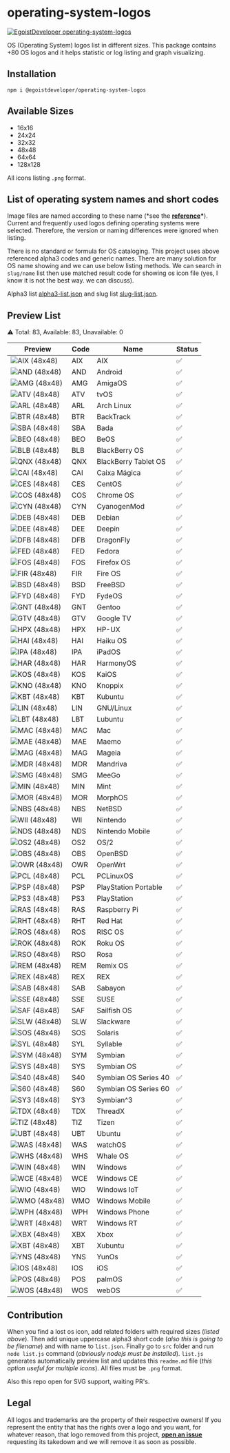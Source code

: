 # operating-system-logos

[![EgoistDeveloper operating-system-logos](https://preview.dragon-code.pro/EgoistDeveloper/operating-system-logos.svg)](https://github.com/EgoistDeveloper/operating-system-logos)

OS (Operating System) logos list in different sizes. This package contains +80 OS logos and it helps statistic or log listing and graph visualizing.

## Installation

```
npm i @egoistdeveloper/operating-system-logos
```

## Available Sizes

- 16x16
- 24x24
- 32x32
- 48x48
- 64x64
- 128x128

All icons listing `.png` format.

## List of operating system names and short codes

Image files are named according to these name (\*see the **[reference](https://github.com/matomo-org/device-detector/blob/228eef9a40f611a6661f1c93ee64c2c687dd3f11/Parser/OperatingSystem.php#L40)\***). Current and frequently used logos defining operating systems were selected. Therefore, the version or naming differences were ignored when listing.

There is no standard or formula for OS cataloging. This project uses above referenced alpha3 codes and generic names. There are many solution for OS name showing and we can use below listing methods. We can search in `slug/name` list then use matched result code for showing os icon file (yes, I know it is not the best way. we can discuss).

Alpha3 list [alpha3-list.json](./src/alpha3-list.json) and slug list [slug-list.json](./src/os-list.json).

## Preview List

<!-- TABLE_START -->

⚠️ Total: 83, Available: 83, Unavailable: 0

| Preview                                                                                                              | Code | Name                 | Status |
| -------------------------------------------------------------------------------------------------------------------- | ---- | -------------------- | ------ |
| ![](https://raw.githubusercontent.com/EgoistDeveloper/operating-system-logos/master/src/48x48/AIX.png "AIX (48x48)") | AIX  | AIX                  | ✅     |
| ![](https://raw.githubusercontent.com/EgoistDeveloper/operating-system-logos/master/src/48x48/AND.png "AND (48x48)") | AND  | Android              | ✅     |
| ![](https://raw.githubusercontent.com/EgoistDeveloper/operating-system-logos/master/src/48x48/AMG.png "AMG (48x48)") | AMG  | AmigaOS              | ✅     |
| ![](https://raw.githubusercontent.com/EgoistDeveloper/operating-system-logos/master/src/48x48/ATV.png "ATV (48x48)") | ATV  | tvOS                 | ✅     |
| ![](https://raw.githubusercontent.com/EgoistDeveloper/operating-system-logos/master/src/48x48/ARL.png "ARL (48x48)") | ARL  | Arch Linux           | ✅     |
| ![](https://raw.githubusercontent.com/EgoistDeveloper/operating-system-logos/master/src/48x48/BTR.png "BTR (48x48)") | BTR  | BackTrack            | ✅     |
| ![](https://raw.githubusercontent.com/EgoistDeveloper/operating-system-logos/master/src/48x48/SBA.png "SBA (48x48)") | SBA  | Bada                 | ✅     |
| ![](https://raw.githubusercontent.com/EgoistDeveloper/operating-system-logos/master/src/48x48/BEO.png "BEO (48x48)") | BEO  | BeOS                 | ✅     |
| ![](https://raw.githubusercontent.com/EgoistDeveloper/operating-system-logos/master/src/48x48/BLB.png "BLB (48x48)") | BLB  | BlackBerry OS        | ✅     |
| ![](https://raw.githubusercontent.com/EgoistDeveloper/operating-system-logos/master/src/48x48/QNX.png "QNX (48x48)") | QNX  | BlackBerry Tablet OS | ✅     |
| ![](https://raw.githubusercontent.com/EgoistDeveloper/operating-system-logos/master/src/48x48/CAI.png "CAI (48x48)") | CAI  | Caixa Mágica         | ✅     |
| ![](https://raw.githubusercontent.com/EgoistDeveloper/operating-system-logos/master/src/48x48/CES.png "CES (48x48)") | CES  | CentOS               | ✅     |
| ![](https://raw.githubusercontent.com/EgoistDeveloper/operating-system-logos/master/src/48x48/COS.png "COS (48x48)") | COS  | Chrome OS            | ✅     |
| ![](https://raw.githubusercontent.com/EgoistDeveloper/operating-system-logos/master/src/48x48/CYN.png "CYN (48x48)") | CYN  | CyanogenMod          | ✅     |
| ![](https://raw.githubusercontent.com/EgoistDeveloper/operating-system-logos/master/src/48x48/DEB.png "DEB (48x48)") | DEB  | Debian               | ✅     |
| ![](https://raw.githubusercontent.com/EgoistDeveloper/operating-system-logos/master/src/48x48/DEE.png "DEE (48x48)") | DEE  | Deepin               | ✅     |
| ![](https://raw.githubusercontent.com/EgoistDeveloper/operating-system-logos/master/src/48x48/DFB.png "DFB (48x48)") | DFB  | DragonFly            | ✅     |
| ![](https://raw.githubusercontent.com/EgoistDeveloper/operating-system-logos/master/src/48x48/FED.png "FED (48x48)") | FED  | Fedora               | ✅     |
| ![](https://raw.githubusercontent.com/EgoistDeveloper/operating-system-logos/master/src/48x48/FOS.png "FOS (48x48)") | FOS  | Firefox OS           | ✅     |
| ![](https://raw.githubusercontent.com/EgoistDeveloper/operating-system-logos/master/src/48x48/FIR.png "FIR (48x48)") | FIR  | Fire OS              | ✅     |
| ![](https://raw.githubusercontent.com/EgoistDeveloper/operating-system-logos/master/src/48x48/BSD.png "BSD (48x48)") | BSD  | FreeBSD              | ✅     |
| ![](https://raw.githubusercontent.com/EgoistDeveloper/operating-system-logos/master/src/48x48/FYD.png "FYD (48x48)") | FYD  | FydeOS               | ✅     |
| ![](https://raw.githubusercontent.com/EgoistDeveloper/operating-system-logos/master/src/48x48/GNT.png "GNT (48x48)") | GNT  | Gentoo               | ✅     |
| ![](https://raw.githubusercontent.com/EgoistDeveloper/operating-system-logos/master/src/48x48/GTV.png "GTV (48x48)") | GTV  | Google TV            | ✅     |
| ![](https://raw.githubusercontent.com/EgoistDeveloper/operating-system-logos/master/src/48x48/HPX.png "HPX (48x48)") | HPX  | HP-UX                | ✅     |
| ![](https://raw.githubusercontent.com/EgoistDeveloper/operating-system-logos/master/src/48x48/HAI.png "HAI (48x48)") | HAI  | Haiku OS             | ✅     |
| ![](https://raw.githubusercontent.com/EgoistDeveloper/operating-system-logos/master/src/48x48/IPA.png "IPA (48x48)") | IPA  | iPadOS               | ✅     |
| ![](https://raw.githubusercontent.com/EgoistDeveloper/operating-system-logos/master/src/48x48/HAR.png "HAR (48x48)") | HAR  | HarmonyOS            | ✅     |
| ![](https://raw.githubusercontent.com/EgoistDeveloper/operating-system-logos/master/src/48x48/KOS.png "KOS (48x48)") | KOS  | KaiOS                | ✅     |
| ![](https://raw.githubusercontent.com/EgoistDeveloper/operating-system-logos/master/src/48x48/KNO.png "KNO (48x48)") | KNO  | Knoppix              | ✅     |
| ![](https://raw.githubusercontent.com/EgoistDeveloper/operating-system-logos/master/src/48x48/KBT.png "KBT (48x48)") | KBT  | Kubuntu              | ✅     |
| ![](https://raw.githubusercontent.com/EgoistDeveloper/operating-system-logos/master/src/48x48/LIN.png "LIN (48x48)") | LIN  | GNU/Linux            | ✅     |
| ![](https://raw.githubusercontent.com/EgoistDeveloper/operating-system-logos/master/src/48x48/LBT.png "LBT (48x48)") | LBT  | Lubuntu              | ✅     |
| ![](https://raw.githubusercontent.com/EgoistDeveloper/operating-system-logos/master/src/48x48/MAC.png "MAC (48x48)") | MAC  | Mac                  | ✅     |
| ![](https://raw.githubusercontent.com/EgoistDeveloper/operating-system-logos/master/src/48x48/MAE.png "MAE (48x48)") | MAE  | Maemo                | ✅     |
| ![](https://raw.githubusercontent.com/EgoistDeveloper/operating-system-logos/master/src/48x48/MAG.png "MAG (48x48)") | MAG  | Mageia               | ✅     |
| ![](https://raw.githubusercontent.com/EgoistDeveloper/operating-system-logos/master/src/48x48/MDR.png "MDR (48x48)") | MDR  | Mandriva             | ✅     |
| ![](https://raw.githubusercontent.com/EgoistDeveloper/operating-system-logos/master/src/48x48/SMG.png "SMG (48x48)") | SMG  | MeeGo                | ✅     |
| ![](https://raw.githubusercontent.com/EgoistDeveloper/operating-system-logos/master/src/48x48/MIN.png "MIN (48x48)") | MIN  | Mint                 | ✅     |
| ![](https://raw.githubusercontent.com/EgoistDeveloper/operating-system-logos/master/src/48x48/MOR.png "MOR (48x48)") | MOR  | MorphOS              | ✅     |
| ![](https://raw.githubusercontent.com/EgoistDeveloper/operating-system-logos/master/src/48x48/NBS.png "NBS (48x48)") | NBS  | NetBSD               | ✅     |
| ![](https://raw.githubusercontent.com/EgoistDeveloper/operating-system-logos/master/src/48x48/WII.png "WII (48x48)") | WII  | Nintendo             | ✅     |
| ![](https://raw.githubusercontent.com/EgoistDeveloper/operating-system-logos/master/src/48x48/NDS.png "NDS (48x48)") | NDS  | Nintendo Mobile      | ✅     |
| ![](https://raw.githubusercontent.com/EgoistDeveloper/operating-system-logos/master/src/48x48/OS2.png "OS2 (48x48)") | OS2  | OS/2                 | ✅     |
| ![](https://raw.githubusercontent.com/EgoistDeveloper/operating-system-logos/master/src/48x48/OBS.png "OBS (48x48)") | OBS  | OpenBSD              | ✅     |
| ![](https://raw.githubusercontent.com/EgoistDeveloper/operating-system-logos/master/src/48x48/OWR.png "OWR (48x48)") | OWR  | OpenWrt              | ✅     |
| ![](https://raw.githubusercontent.com/EgoistDeveloper/operating-system-logos/master/src/48x48/PCL.png "PCL (48x48)") | PCL  | PCLinuxOS            | ✅     |
| ![](https://raw.githubusercontent.com/EgoistDeveloper/operating-system-logos/master/src/48x48/PSP.png "PSP (48x48)") | PSP  | PlayStation Portable | ✅     |
| ![](https://raw.githubusercontent.com/EgoistDeveloper/operating-system-logos/master/src/48x48/PS3.png "PS3 (48x48)") | PS3  | PlayStation          | ✅     |
| ![](https://raw.githubusercontent.com/EgoistDeveloper/operating-system-logos/master/src/48x48/RAS.png "RAS (48x48)") | RAS  | Raspberry Pi         | ✅     |
| ![](https://raw.githubusercontent.com/EgoistDeveloper/operating-system-logos/master/src/48x48/RHT.png "RHT (48x48)") | RHT  | Red Hat              | ✅     |
| ![](https://raw.githubusercontent.com/EgoistDeveloper/operating-system-logos/master/src/48x48/ROS.png "ROS (48x48)") | ROS  | RISC OS              | ✅     |
| ![](https://raw.githubusercontent.com/EgoistDeveloper/operating-system-logos/master/src/48x48/ROK.png "ROK (48x48)") | ROK  | Roku OS              | ✅     |
| ![](https://raw.githubusercontent.com/EgoistDeveloper/operating-system-logos/master/src/48x48/RSO.png "RSO (48x48)") | RSO  | Rosa                 | ✅     |
| ![](https://raw.githubusercontent.com/EgoistDeveloper/operating-system-logos/master/src/48x48/REM.png "REM (48x48)") | REM  | Remix OS             | ✅     |
| ![](https://raw.githubusercontent.com/EgoistDeveloper/operating-system-logos/master/src/48x48/REX.png "REX (48x48)") | REX  | REX                  | ✅     |
| ![](https://raw.githubusercontent.com/EgoistDeveloper/operating-system-logos/master/src/48x48/SAB.png "SAB (48x48)") | SAB  | Sabayon              | ✅     |
| ![](https://raw.githubusercontent.com/EgoistDeveloper/operating-system-logos/master/src/48x48/SSE.png "SSE (48x48)") | SSE  | SUSE                 | ✅     |
| ![](https://raw.githubusercontent.com/EgoistDeveloper/operating-system-logos/master/src/48x48/SAF.png "SAF (48x48)") | SAF  | Sailfish OS          | ✅     |
| ![](https://raw.githubusercontent.com/EgoistDeveloper/operating-system-logos/master/src/48x48/SLW.png "SLW (48x48)") | SLW  | Slackware            | ✅     |
| ![](https://raw.githubusercontent.com/EgoistDeveloper/operating-system-logos/master/src/48x48/SOS.png "SOS (48x48)") | SOS  | Solaris              | ✅     |
| ![](https://raw.githubusercontent.com/EgoistDeveloper/operating-system-logos/master/src/48x48/SYL.png "SYL (48x48)") | SYL  | Syllable             | ✅     |
| ![](https://raw.githubusercontent.com/EgoistDeveloper/operating-system-logos/master/src/48x48/SYM.png "SYM (48x48)") | SYM  | Symbian              | ✅     |
| ![](https://raw.githubusercontent.com/EgoistDeveloper/operating-system-logos/master/src/48x48/SYS.png "SYS (48x48)") | SYS  | Symbian OS           | ✅     |
| ![](https://raw.githubusercontent.com/EgoistDeveloper/operating-system-logos/master/src/48x48/S40.png "S40 (48x48)") | S40  | Symbian OS Series 40 | ✅     |
| ![](https://raw.githubusercontent.com/EgoistDeveloper/operating-system-logos/master/src/48x48/S60.png "S60 (48x48)") | S60  | Symbian OS Series 60 | ✅     |
| ![](https://raw.githubusercontent.com/EgoistDeveloper/operating-system-logos/master/src/48x48/SY3.png "SY3 (48x48)") | SY3  | Symbian^3            | ✅     |
| ![](https://raw.githubusercontent.com/EgoistDeveloper/operating-system-logos/master/src/48x48/TDX.png "TDX (48x48)") | TDX  | ThreadX              | ✅     |
| ![](https://raw.githubusercontent.com/EgoistDeveloper/operating-system-logos/master/src/48x48/TIZ.png "TIZ (48x48)") | TIZ  | Tizen                | ✅     |
| ![](https://raw.githubusercontent.com/EgoistDeveloper/operating-system-logos/master/src/48x48/UBT.png "UBT (48x48)") | UBT  | Ubuntu               | ✅     |
| ![](https://raw.githubusercontent.com/EgoistDeveloper/operating-system-logos/master/src/48x48/WAS.png "WAS (48x48)") | WAS  | watchOS              | ✅     |
| ![](https://raw.githubusercontent.com/EgoistDeveloper/operating-system-logos/master/src/48x48/WHS.png "WHS (48x48)") | WHS  | Whale OS             | ✅     |
| ![](https://raw.githubusercontent.com/EgoistDeveloper/operating-system-logos/master/src/48x48/WIN.png "WIN (48x48)") | WIN  | Windows              | ✅     |
| ![](https://raw.githubusercontent.com/EgoistDeveloper/operating-system-logos/master/src/48x48/WCE.png "WCE (48x48)") | WCE  | Windows CE           | ✅     |
| ![](https://raw.githubusercontent.com/EgoistDeveloper/operating-system-logos/master/src/48x48/WIO.png "WIO (48x48)") | WIO  | Windows IoT          | ✅     |
| ![](https://raw.githubusercontent.com/EgoistDeveloper/operating-system-logos/master/src/48x48/WMO.png "WMO (48x48)") | WMO  | Windows Mobile       | ✅     |
| ![](https://raw.githubusercontent.com/EgoistDeveloper/operating-system-logos/master/src/48x48/WPH.png "WPH (48x48)") | WPH  | Windows Phone        | ✅     |
| ![](https://raw.githubusercontent.com/EgoistDeveloper/operating-system-logos/master/src/48x48/WRT.png "WRT (48x48)") | WRT  | Windows RT           | ✅     |
| ![](https://raw.githubusercontent.com/EgoistDeveloper/operating-system-logos/master/src/48x48/XBX.png "XBX (48x48)") | XBX  | Xbox                 | ✅     |
| ![](https://raw.githubusercontent.com/EgoistDeveloper/operating-system-logos/master/src/48x48/XBT.png "XBT (48x48)") | XBT  | Xubuntu              | ✅     |
| ![](https://raw.githubusercontent.com/EgoistDeveloper/operating-system-logos/master/src/48x48/YNS.png "YNS (48x48)") | YNS  | YunOs                | ✅     |
| ![](https://raw.githubusercontent.com/EgoistDeveloper/operating-system-logos/master/src/48x48/IOS.png "IOS (48x48)") | IOS  | iOS                  | ✅     |
| ![](https://raw.githubusercontent.com/EgoistDeveloper/operating-system-logos/master/src/48x48/POS.png "POS (48x48)") | POS  | palmOS               | ✅     |
| ![](https://raw.githubusercontent.com/EgoistDeveloper/operating-system-logos/master/src/48x48/WOS.png "WOS (48x48)") | WOS  | webOS                | ✅     |

<!-- TABLE_END -->

## Contribution

When you find a lost os icon, add related folders with required sizes (_listed above_). Then add unique uppercase alpha3 short code (_also this is going to be filename_) and with name to `list.json`. Finally go to `src` folder and run `node list.js` command (_obviously nodejs must be installed_). `list.js` generates automatically preview list and updates this `readme.md` file (_this option useful for multiple icons_). All files must be `.png` format.

Also this repo open for SVG support, waiting PR's.

## Legal

All logos and trademarks are the property of their respective owners!
If you represent the entity that has the rights over a logo and you want, for whatever reason, that logo removed from this project, **[open an issue](https://github.com/EgoistDeveloper/operating-system-logos/issues/new)** requesting its takedown and we will remove it as soon as possible.
